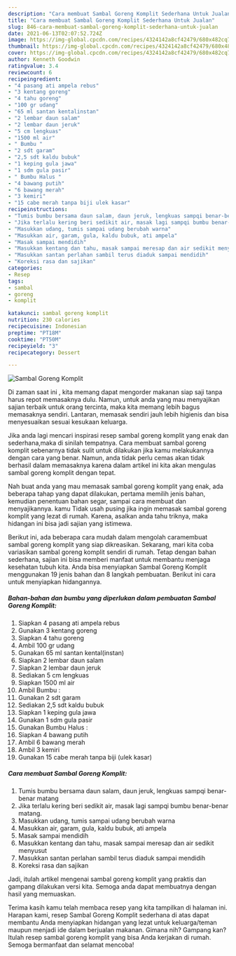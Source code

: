 ```yaml
---
description: "Cara membuat Sambal Goreng Komplit Sederhana Untuk Jualan"
title: "Cara membuat Sambal Goreng Komplit Sederhana Untuk Jualan"
slug: 846-cara-membuat-sambal-goreng-komplit-sederhana-untuk-jualan
date: 2021-06-13T02:07:52.724Z
image: https://img-global.cpcdn.com/recipes/4324142a8cf42479/680x482cq70/sambal-goreng-komplit-foto-resep-utama.jpg
thumbnail: https://img-global.cpcdn.com/recipes/4324142a8cf42479/680x482cq70/sambal-goreng-komplit-foto-resep-utama.jpg
cover: https://img-global.cpcdn.com/recipes/4324142a8cf42479/680x482cq70/sambal-goreng-komplit-foto-resep-utama.jpg
author: Kenneth Goodwin
ratingvalue: 3.4
reviewcount: 6
recipeingredient:
- "4 pasang ati ampela rebus"
- "3 kentang goreng"
- "4 tahu goreng"
- "100 gr udang"
- "65 ml santan kentalinstan"
- "2 lembar daun salam"
- "2 lembar daun jeruk"
- "5 cm lengkuas"
- "1500 ml air"
- " Bumbu "
- "2 sdt garam"
- "2,5 sdt kaldu bubuk"
- "1 keping gula jawa"
- "1 sdm gula pasir"
- " Bumbu Halus "
- "4 bawang putih"
- "6 bawang merah"
- "3 kemiri"
- "15 cabe merah tanpa biji ulek kasar"
recipeinstructions:
- "Tumis bumbu bersama daun salam, daun jeruk, lengkuas sampqi benar-benar matang"
- "Jika terlalu kering beri sedikit air, masak lagi sampqi bumbu benar-benar matang."
- "Masukkan udang, tumis sampai udang berubah warna"
- "Masukkan air, garam, gula, kaldu bubuk, ati ampela"
- "Masak sampai mendidih"
- "Masukkan kentang dan tahu, masak sampai meresap dan air sedikit menyusut"
- "Masukkan santan perlahan sambil terus diaduk sampai mendidih"
- "Koreksi rasa dan sajikan"
categories:
- Resep
tags:
- sambal
- goreng
- komplit

katakunci: sambal goreng komplit 
nutrition: 230 calories
recipecuisine: Indonesian
preptime: "PT18M"
cooktime: "PT50M"
recipeyield: "3"
recipecategory: Dessert

---
```



![Sambal Goreng Komplit](https://img-global.cpcdn.com/recipes/4324142a8cf42479/680x482cq70/sambal-goreng-komplit-foto-resep-utama.jpg)

Di zaman  saat ini , kita memang dapat mengorder makanan siap saji tanpa harus repot memasaknya dulu. Namun, untuk anda yang mau menyajikan sajian terbaik untuk orang tercinta, maka kita memang lebih bagus memasaknya sendiri. Lantaran, memasak sendiri jauh lebih higienis dan bisa menyesuaikan sesuai kesukaan keluarga.

Jika anda lagi mencari inspirasi resep sambal goreng komplit yang enak dan sederhana,maka di sinilah tempatnya. Cara membuat sambal goreng komplit  sebenarnya tidak sulit untuk dilakukan jika kamu melakukannya dengan cara yang benar. Namun, anda tidak perlu cemas akan tidak berhasil dalam memasaknya 
karena dalam artikel ini kita akan mengulas sambal goreng komplit dengan tepat.  



Nah buat anda yang mau memasak sambal goreng komplit yang enak, ada beberapa tahap yang dapat dilakukan, pertama memilih jenis bahan, kemudian penentuan bahan segar, sampai cara membuat dan menyajikannya. kamu Tidak usah pusing jika ingin memasak sambal goreng komplit yang lezat di rumah. Karena, asalkan anda  tahu triknya, maka hidangan ini bisa jadi sajian yang istimewa.

Berikut ini, ada beberapa cara mudah dalam mengolah caramembuat sambal goreng komplit yang siap dikreasikan. Sekarang, mari kita coba variasikan sambal goreng komplit sendiri di rumah. Tetap dengan bahan sederhana, sajian ini bisa memberi manfaat untuk membantu menjaga kesehatan tubuh kita. Anda bisa menyiapkan Sambal Goreng Komplit menggunakan 19 jenis bahan dan 8 langkah pembuatan. Berikut ini cara untuk menyiapkan hidangannya.

<!--inarticleads1-->

##### Bahan-bahan dan bumbu yang diperlukan dalam pembuatan Sambal Goreng Komplit:

1. Siapkan 4 pasang ati ampela rebus
1. Gunakan 3 kentang goreng
1. Siapkan 4 tahu goreng
1. Ambil 100 gr udang
1. Gunakan 65 ml santan kental(instan)
1. Siapkan 2 lembar daun salam
1. Siapkan 2 lembar daun jeruk
1. Sediakan 5 cm lengkuas
1. Siapkan 1500 ml air
1. Ambil  Bumbu :
1. Gunakan 2 sdt garam
1. Sediakan 2,5 sdt kaldu bubuk
1. Siapkan 1 keping gula jawa
1. Gunakan 1 sdm gula pasir
1. Gunakan  Bumbu Halus :
1. Siapkan 4 bawang putih
1. Ambil 6 bawang merah
1. Ambil 3 kemiri
1. Gunakan 15 cabe merah tanpa biji (ulek kasar)




<!--inarticleads2-->

##### Cara membuat Sambal Goreng Komplit:

1. Tumis bumbu bersama daun salam, daun jeruk, lengkuas sampqi benar-benar matang
1. Jika terlalu kering beri sedikit air, masak lagi sampqi bumbu benar-benar matang.
1. Masukkan udang, tumis sampai udang berubah warna
1. Masukkan air, garam, gula, kaldu bubuk, ati ampela
1. Masak sampai mendidih
1. Masukkan kentang dan tahu, masak sampai meresap dan air sedikit menyusut
1. Masukkan santan perlahan sambil terus diaduk sampai mendidih
1. Koreksi rasa dan sajikan




Jadi, itulah artikel mengenai  sambal goreng komplit  yang praktis dan gampang dilakukan versi kita. Semoga anda dapat membuatnya dengan hasil yang memuaskan. 

Terima kasih kamu telah membaca resep yang kita tampilkan di halaman ini. Harapan kami, resep  Sambal Goreng Komplit sederhana di atas dapat membantu Anda menyiapkan hidangan yang lezat untuk keluarga/teman maupun menjadi ide dalam berjualan makanan. Gimana nih? Gampang kan? Itulah resep sambal goreng komplit yang bisa Anda kerjakan di rumah. Semoga bermanfaat dan selamat mencoba!

